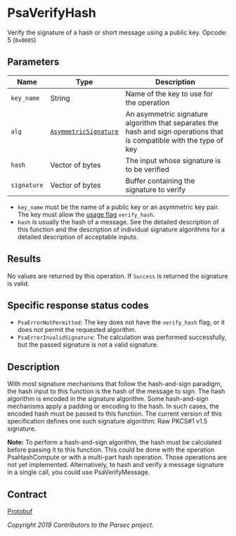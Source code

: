 # PsaVerifyHash

Verify the signature of a hash or short message using a public key. Opcode: 5 (`0x0005`)

## Parameters

| Name        | Type                                                                    | Description                                                                                                           |
|-------------|-------------------------------------------------------------------------|-----------------------------------------------------------------------------------------------------------------------|
| `key_name`  | String                                                                  | Name of the key to use for the operation                                                                              |
| `alg`       | [`AsymmetricSignature`](psa_algorithm.md#asymmetricsignature-algorithm) | An asymmetric signature algorithm that separates the hash and sign operations that is compatible with the type of key |
| `hash`      | Vector of bytes                                                         | The input whose signature is to be verified                                                                           |
| `signature` | Vector of bytes                                                         | Buffer containing the signature to verify                                                                             |

- `key_name` must be the name of a public key or an asymmetric key pair. The key must allow the
   [usage flag](psa_key_attributes.md#usageflags-type) `verify_hash`.
- `hash` is usually the hash of a message. See the detailed description of this function and the
   description of individual signature algorithms for a detailed description of acceptable inputs.

## Results

No values are returned by this operation. If `Success` is returned the signature is valid.

## Specific response status codes

- `PsaErrorNotPermitted`: The key does not have the `verify_hash` flag, or it does not permit the
   requested algorithm.
- `PsaErrorInvalidSignature`: The calculation was performed successfully, but the passed signature
   is not a valid signature.

## Description

With most signature mechanisms that follow the hash-and-sign paradigm, the hash input to this
function is the hash of the message to sign. The hash algorithm is encoded in the signature
algorithm. Some hash-and-sign mechanisms apply a padding or encoding to the hash. In such cases, the
encoded hash must be passed to this function. The current version of this specification defines one
such signature algorithm: Raw PKCS#1 v1.5 signature.

**Note:** To perform a hash-and-sign algorithm, the hash must be calculated before passing it to
this function. This could be done with the operation PsaHashCompute or with a multi-part hash
operation. Those operations are not yet implemented. Alternatively, to hash and verify a message
signature in a single call, you could use PsaVerifyMessage.

## Contract

[Protobuf](https://github.com/parallaxsecond/parsec-operations/blob/master/protobuf/psa_verify_hash.proto)

*Copyright 2019 Contributors to the Parsec project.*
